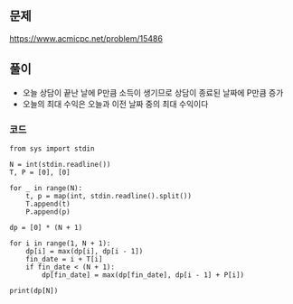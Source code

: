 ## 문제
https://www.acmicpc.net/problem/15486

## 풀이
- 오늘 상담이 끝난 날에 P만큼 소득이 생기므로 상담이 종료된 날짜에 P만큼 증가
- 오늘의 최대 수익은 오늘과 이전 날짜 중의 최대 수익이다

### 코드
```python3
from sys import stdin

N = int(stdin.readline())
T, P = [0], [0]

for _ in range(N):
	t, p = map(int, stdin.readline().split())
	T.append(t)
	P.append(p)

dp = [0] * (N + 1)

for i in range(1, N + 1):
	dp[i] = max(dp[i], dp[i - 1])
	fin_date = i + T[i]
	if fin_date < (N + 1):
		dp[fin_date] = max(dp[fin_date], dp[i - 1] + P[i])

print(dp[N])
```
